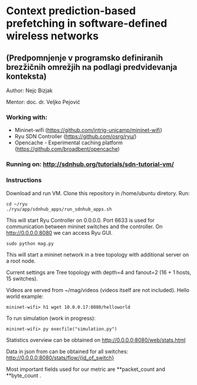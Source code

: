 # Context prediction-based prefetching in software-defined wireless networks
## (Predpomnjenje v programsko definiranih brezžičnih omrežjih na podlagi predvidevanja konteksta)

Author: Nejc Bizjak

Mentor: doc. dr. Veljko Pejović



### Working with: 
* Mininet-wifi  (https://github.com/intrig-unicamp/mininet-wifi)
* Ryu SDN Controller (https://github.com/osrg/ryu/)
* Opencache - Experimental caching platform (https://github.com/broadbent/opencache)


### Running on: http://sdnhub.org/tutorials/sdn-tutorial-vm/


### Instructions

Download and run VM. Clone this repository in /home/ubuntu diretory. Run:

```
cd ~/ryu
./ryu/app/sdnhub_apps/run_sdnhub_apps.sh
```
This will start Ryu Controller on 0.0.0.0. Port 6633 is used for communication between mininet switches and the controller.
On http://0.0.0.0:8080 we can access Ryu GUI.

```
sudo python mag.py
```
This will start a mininet network in a tree topology with additional server on a root node.

Current settings are Tree topology with depth=4 and fanout=2 (16 + 1 hosts, 15 switches).


Videos are served from ~/mag/videos (videos itself are not included).
Hello world example:
```
mininet-wifi> h1 wget 10.0.0.17:8080/helloworld
```

To run simulation (work in progress):
```
mininet-wifi> py execfile("simulation.py")
```

Statistics overview can be obtained on http://0.0.0.0:8080/web/stats.html 


Data in json from can be obtained for all switches: http://0.0.0.0:8080/stats/flow/{id_of_switch}

Most important fields used for our metric are **packet_count and **byte_count .





